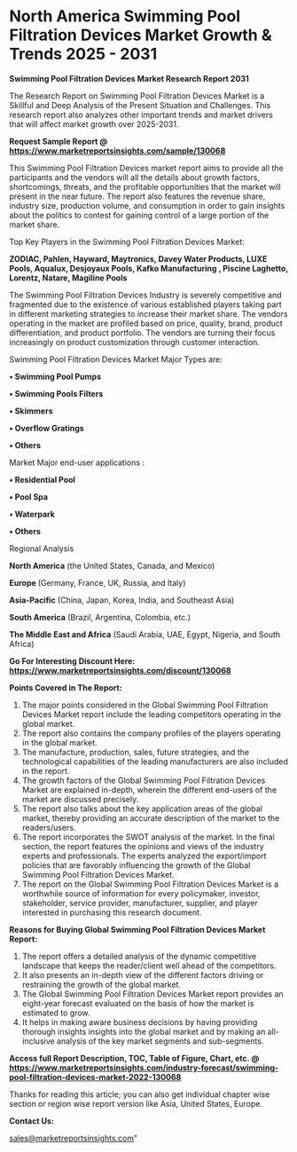 # North America Swimming Pool Filtration Devices Market Growth & Trends 2025 - 2031

<strong>Swimming Pool Filtration Devices Market Research Report 2031</strong>

The Research Report on Swimming Pool Filtration Devices Market is a Skillful and Deep Analysis of the Present Situation and Challenges. This research report also analyzes other important trends and market drivers that will affect market growth over 2025-2031.

<strong>Request Sample Report @ <a href=https://www.marketreportsinsights.com/sample/130068>https://www.marketreportsinsights.com/sample/130068</a></strong>

This Swimming Pool Filtration Devices market report aims to provide all the participants and the vendors will all the details about growth factors, shortcomings, threats, and the profitable opportunities that the market will present in the near future. The report also features the revenue share, industry size, production volume, and consumption in order to gain insights about the politics to contest for gaining control of a large portion of the market share.

Top Key Players in the Swimming Pool Filtration Devices Market:

<strong>ZODIAC, Pahlen, Hayward, Maytronics, Davey Water Products, LUXE Pools, Aqualux, Desjoyaux Pools, Kafko Manufacturing , Piscine Laghetto, Lorentz, Natare, Magiline Pools</strong>

The Swimming Pool Filtration Devices Industry is severely competitive and fragmented due to the existence of various established players taking part in different marketing strategies to increase their market share. The vendors operating in the market are profiled based on price, quality, brand, product differentiation, and product portfolio. The vendors are turning their focus increasingly on product customization through customer interaction.

Swimming Pool Filtration Devices Market Major Types are:

<strong>• Swimming Pool Pumps

• Swimming Pools Filters

• Skimmers

• Overflow Gratings

• Others</strong>

Market Major end-user applications :

<strong>• Residential Pool

• Pool Spa

• Waterpark

• Others</strong>

Regional Analysis

</u><strong><b>North America</b></strong> (the United States, Canada, and Mexico)

<strong><b>Europe </b></strong>(Germany, France, UK, Russia, and Italy)

<strong><b>Asia-Pacific</b></strong> (China, Japan, Korea, India, and Southeast Asia)

<strong><b>South America</b></strong> (Brazil, Argentina, Colombia, etc.)

<strong><b>The Middle East and Africa</b></strong> (Saudi Arabia, UAE, Egypt, Nigeria, and South Africa)

<strong>Go For Interesting Discount Here: <a href=https://www.marketreportsinsights.com/discount/130068>https://www.marketreportsinsights.com/discount/130068</a></strong>

<strong>Points Covered in The Report:</strong>
<ol>
  <li>The major points considered in the Global Swimming Pool Filtration Devices Market report include the leading competitors operating in the global market.</li>
  <li>The report also contains the company profiles of the players operating in the global market.</li>
  <li>The manufacture, production, sales, future strategies, and the technological capabilities of the leading manufacturers are also included in the report.</li>
  <li>The growth factors of the Global Swimming Pool Filtration Devices Market are explained in-depth, wherein the different end-users of the market are discussed precisely.</li>
  <li>The report also talks about the key application areas of the global market, thereby providing an accurate description of the market to the readers/users.</li>
  <li>The report incorporates the SWOT analysis of the market. In the final section, the report features the opinions and views of the industry experts and professionals. The experts analyzed the export/import policies that are favorably influencing the growth of the Global Swimming Pool Filtration Devices Market.</li>
  <li>The report on the Global Swimming Pool Filtration Devices Market is a worthwhile source of information for every policymaker, investor, stakeholder, service provider, manufacturer, supplier, and player interested in purchasing this research document.</li>
</ol>
<strong>Reasons for Buying Global Swimming Pool Filtration Devices Market Report:</strong>

<ol>
  <li>The report offers a detailed analysis of the dynamic competitive landscape that keeps the reader/client well ahead of the competitors.</li>
  <li>It also presents an in-depth view of the different factors driving or restraining the growth of the global market.</li>
  <li>The Global Swimming Pool Filtration Devices Market report provides an eight-year forecast evaluated on the basis of how the market is estimated to grow.</li>
  <li>It helps in making aware business decisions by having providing thorough insights insights into the global market and by making an all-inclusive analysis of the key market segments and sub-segments.</li>
</ol>
<strong>Access full Report Description, TOC, Table of Figure, Chart, etc. @ <a href=https://www.marketreportsinsights.com/industry-forecast/swimming-pool-filtration-devices-market-2022-130068>https://www.marketreportsinsights.com/industry-forecast/swimming-pool-filtration-devices-market-2022-130068</a></strong>


Thanks for reading this article; you can also get individual chapter wise section or region wise report version like Asia, United States, Europe.

<strong>Contact Us:</strong>

sales@marketreportsinsights.com"
